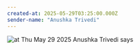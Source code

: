 ```yaml
---
created-at: 2025-05-29T03:25:00.000Z
sender-name: "Anushka Trivedi"
---
```


![at Thu May 29 2025 Anushka Trivedi says](/messages/images/IMG-20250529-WA0002.jpg)

